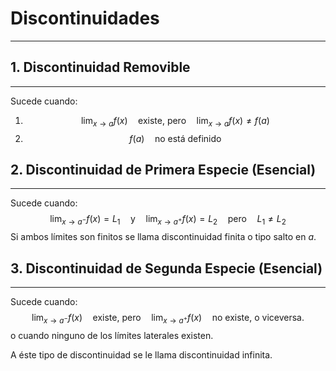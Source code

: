 # Discontinuidades
***
## 1. Discontinuidad Removible
***
Sucede cuando:
1. $$\lim_{ x \to a } f(x) \quad \text{existe, pero} \quad\lim_{ x \to a } f(x)\neq f(a) $$
2. $$
f(a) \quad \text{no está definido}
$$
## 2. Discontinuidad de Primera Especie (Esencial)
***
Sucede cuando:
$$\lim_{ x \to a{^-} } f(x) =L_{1} \quad \text{y} \quad\lim_{ x \to a{^+} } f(x)=L_{2} \quad \text{pero} \quad L_{1}\neq
L_{2}$$
Si ambos límites son finitos se llama discontinuidad finita o tipo salto en $a$.
## 3. Discontinuidad de Segunda Especie (Esencial)
***
Sucede cuando:
$$\lim_{ x \to a{^-} } f(x) \quad \text{existe, pero} \quad\lim_{ x \to a{^+} } f(x) \quad \text{no existe, o viceversa.} $$
o cuando ninguno de los límites laterales existen.

A éste tipo de discontinuidad se le llama discontinuidad infinita.

